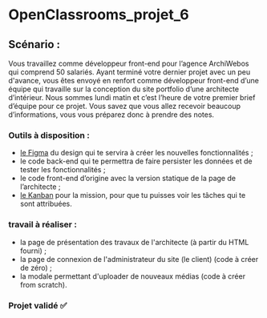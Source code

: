 # OpenClassrooms_projet_6

## Scénario : 

Vous travaillez comme développeur front-end pour l’agence ArchiWebos qui comprend 50 salariés. 
Ayant terminé votre dernier projet avec un peu d'avance, vous êtes envoyé en renfort comme développeur front-end d’une équipe qui travaille sur la conception du site portfolio d’une architecte d’intérieur.
Nous sommes lundi matin et c’est l’heure de votre premier brief d’équipe pour ce projet.
Vous savez que vous allez recevoir beaucoup d’informations, vous vous préparez donc à prendre des notes.

### Outils à disposition : 

+ [le Figma](https://www.figma.com/file/kfKHknHySoTibZfdolGAX6/Desktop?node-id=0%3A1) du design qui te servira à créer les nouvelles fonctionnalités ;
+ le code back-end qui te permettra de faire persister les données et de tester les fonctionnalités ;
+ le code front-end d’origine avec la version statique de la page de l’architecte ;
+ [le Kanban](https://www.notion.so/openclassrooms/f2555b385cb44bd29d2db49802704969?v=e0a4b060f65c4f6399ff16ab35e69b82) pour la mission, pour que tu puisses voir les tâches qui te sont attribuées.

### travail à réaliser : 

+ la page de présentation des travaux de l'architecte (à partir du HTML fourni) ;
+ la page de connexion de l'administrateur du site (le client) (code à créer de zéro) ;
+ la modale permettant d'uploader de nouveaux médias (code à créer from scratch).

### Projet validé ✅
